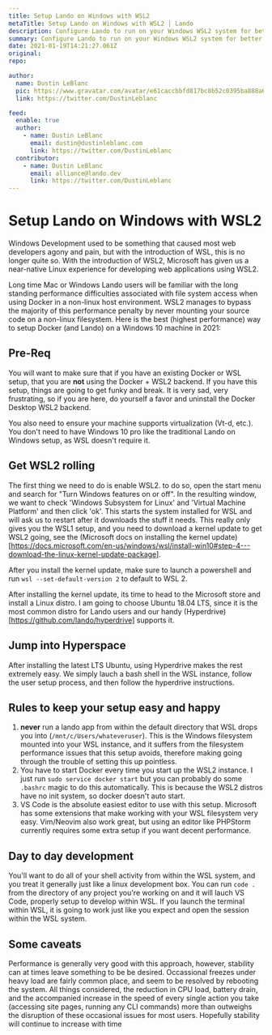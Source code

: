 ```yaml
---
title: Setup Lando on Windows with WSL2
metaTitle: Setup Lando on Windows with WSL2 | Lando
description: Configure Lando to run on your Windows WSL2 system for better performance when developing on Windows.
summary: Configure Lando to run on your Windows WSL2 system for better performance when developing on Windows.
date: 2021-01-19T14:21:27.061Z
original: 
repo: 

author:
  name: Dustin LeBlanc
  pic: https://www.gravatar.com/avatar/e61caccbbfd817bc8b52c0395ba888a6
  link: https://twitter.com/DustinLeblanc

feed:
  enable: true
  author:
    - name: Dustin LeBlanc
      email: dustin@dustinleblanc.com
      link: https://twitter.com/DustinLeblanc
  contributor:
    - name: Dustin LeBlanc
      email: alliance@lando.dev
      link: https://twitter.com/DustinLeblanc
---
```


# Setup Lando on Windows with WSL2

<GuideHeader test="" name="Dustin LeBlanc" pic="https://www.gravatar.com/avatar/e61caccbbfd817bc8b52c0395ba888a6" link="https://twitter.com/DustinLeblanc" />
<YouTube url="" />

Windows Development used to be something that caused most web developers agony and pain, but with the introduction of WSL, this is no longer quite so. With the introduction of WSL2, Microsoft has given us a near-native Linux experience for developing web applications using WSL2.

Long time Mac or Windows Lando users will be familiar with the long standing performance difficulties associated with file system access when using Docker in a non-linux host environment. WSL2 manages to bypass the majority of this performance penalty by never mounting your source code on a non-linux filesystem. Here is the best (highest performance) way to setup Docker (and Lando) on a Windows 10 machine in 2021:

## Pre-Req

You will want to make sure that if you have an existing Docker or WSL setup, that you are **not** using the Docker + WSL2 backend. If you have this setup, things are going to get funky and break. It is very sad, very frustrating, so if you are here, do yourself a favor and uninstall the Docker Desktop WSL2 backend.

You also need to ensure your machine supports virtualization (Vt-d, etc.). You don't need to have Windows 10 pro like the traditional Lando on Windows setup, as WSL doesn't require it.

## Get WSL2 rolling

The first thing we need to do is enable WSL2. to do so, open the start menu and search for "Turn Windows features on or off". In the resulting window, we want to check 'Windows Subsystem for Linux' and 'Virtual Machine Platform' and then click 'ok'. This starts the system installed for WSL and will ask us to restart after it downloads the stuff it needs. This really only gives you the WSL1 setup, and you need to download a kernel update to get WSL2 going, see the (Microsoft docs on installing the kernel update)[https://docs.microsoft.com/en-us/windows/wsl/install-win10#step-4---download-the-linux-kernel-update-package].

After you install the kernel update, make sure to launch a powershell and run `wsl --set-default-version 2` to default to WSL 2.

After installing the kernel update, its time to head to the Microsoft store and install a Linux distro. I am going to choose Ubuntu 18.04 LTS, since it is the most common distro for Lando users and our handy (Hyperdrive)[https://github.com/lando/hyperdrive] supports it.

## Jump into Hyperspace

After installing the latest LTS Ubuntu, using Hyperdrive makes the rest extremely easy. We simply lauch a bash shell in the WSL instance, follow the user setup process, and then follow the hyperdrive instructions. 

## Rules to keep your setup easy and happy

1. **never** run a lando app from within the default directory that WSL drops you into (`/mnt/c/Users/whateveruser`). This is the Windows filesystem mounted into your WSL instance, and it suffers from the filesystem performance issues that this setup avoids, therefore making going through the trouble of setting this up pointless.
2. You have to start Docker every time you start up the WSL2 instance. I just run `sudo service docker start` but you can probably do some `.bashrc` magic to do this automatically. This is because the WSL2 distros have no init system, so docker doesn't auto start.
3. VS Code is the absolute easiest editor to use with this setup. Microsoft has some extensions that make working with your WSL filesystem very easy. Vim/Neovim also work great, but using an editor like PHPStorm currently requires some extra setup if you want decent performance.

## Day to day development

You'll want to do all of your shell activity from within the WSL system, and you treat it generally just like a linux development box. You can run `code .` from the directory of any project you're working on and it will lauch VS Code, properly setup to develop within WSL. If you launch the terminal within WSL, it is going to work just like you expect and open the session within the WSL system.

## Some caveats

Performance is generally very good with this approach, however, stability can at times leave something to be be desired. Occassional freezes under heavy load are fairly common place, and seem to be resolved by rebooting the system. All things considered, the reduction in CPU load, battery drain, and the accompanied increase in the speed of every single action you take (accessing site pages, running any CLI commands) more than outweighs the disruption of these occasional issues for most users. Hopefully stability will continue to increase with time

<GuideFooter test="" original="" repo=""/>
<Newsletter />
